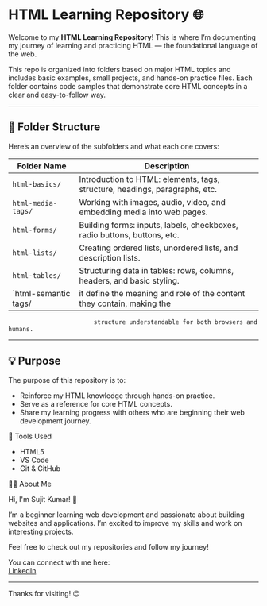 # HTML Learning Repository 🌐

Welcome to my **HTML Learning Repository**! This is where I’m documenting my journey of learning and practicing HTML — the foundational language of the web.

This repo is organized into folders based on major HTML topics and includes basic examples, small projects, and hands-on practice files. Each folder contains code samples that demonstrate core HTML concepts in a clear and easy-to-follow way.

---

## 📁 Folder Structure

Here’s an overview of the subfolders and what each one covers:

| Folder Name             | Description                                                                 |
|-------------------------|-----------------------------------------------------------------------------|
| `html-basics/`          | Introduction to HTML: elements, tags, structure, headings, paragraphs, etc. |
| `html-media-tags/`      | Working with images, audio, video, and embedding media into web pages.       |
| `html-forms/`           | Building forms: inputs, labels, checkboxes, radio buttons, buttons, etc.    |
| `html-lists/`           | Creating ordered lists, unordered lists, and description lists.             |
| `html-tables/`          | Structuring data in tables: rows, columns, headers, and basic styling.      |
|  `html-semantic tags/   | it define the meaning and role of the content they contain, making the 
                            structure understandable for both browsers and humans.

---

## 💡 Purpose

The purpose of this repository is to:
- Reinforce my HTML knowledge through hands-on practice.
- Serve as a reference for core HTML concepts.
- Share my learning progress with others who are beginning their web development journey.

🚀 Tools Used
- HTML5
- VS Code
- Git & GitHub

🙋‍♂️ About Me

Hi, I'm Sujit Kumar! 👋

I’m a beginner learning web development and passionate about building websites and applications. I’m excited to improve my skills and work on interesting projects.

Feel free to check out my repositories and follow my journey!



You can connect with me here:  
[LinkedIn](https://www.linkedin.com/in/sujit-kumar-49704b241/) 

---

Thanks for visiting! 😊



